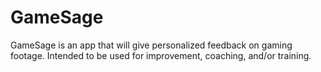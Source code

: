 # GameSage
GameSage is an app that will give personalized feedback on gaming footage. Intended to be used for improvement, coaching, and/or training.
